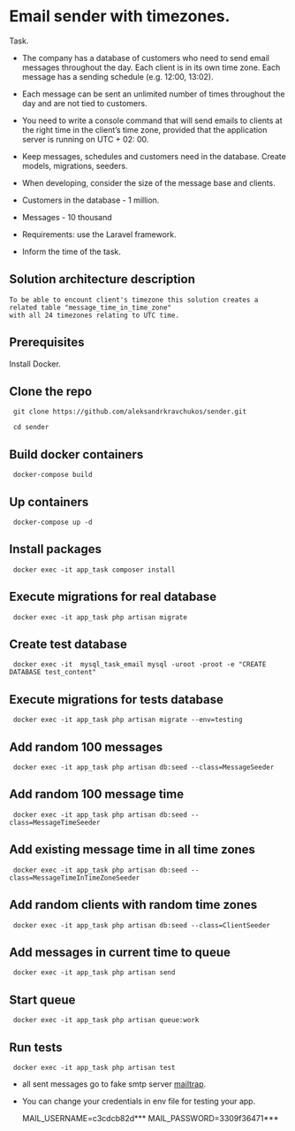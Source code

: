 # Email sender with timezones.

Task.

* The company has a database of customers who need to send email messages throughout the day. Each client is in its own time zone. Each message has a sending schedule (e.g. 12:00, 13:02). 

* Each message can be sent an unlimited number of times throughout the day and are not tied to customers.

* You need to write a console command that will send emails to clients at the right time in the client’s time zone, provided that the application server is running on UTC + 02: 00. 

* Keep messages, schedules and customers need in the database. Create models, migrations, seeders.

* When developing, consider the size of the message base and clients.
* Customers in the database - 1 million.
* Messages - 10 thousand

* Requirements: use the Laravel framework.

* Inform the time of the task.

## Solution architecture description

    To be able to encount client's timezone this solution creates a related table "message_time_in_time_zone" 
    with all 24 timezones relating to UTC time.

## Prerequisites

Install Docker.

## Clone the repo

     git clone https://github.com/aleksandrkravchukos/sender.git
     
     cd sender

## Build docker containers

     docker-compose build 

## Up containers

     docker-compose up -d
     
## Install packages

     docker exec -it app_task composer install 
     
## Execute migrations for real database

     docker exec -it app_task php artisan migrate 

## Create test database

     docker exec -it  mysql_task_email mysql -uroot -proot -e "CREATE DATABASE test_content"

## Execute migrations for tests database

     docker exec -it app_task php artisan migrate --env=testing
     
## Add random 100 messages

     docker exec -it app_task php artisan db:seed --class=MessageSeeder
     
## Add random 100 message time

     docker exec -it app_task php artisan db:seed --class=MessageTimeSeeder
     
## Add existing message time in all time zones

     docker exec -it app_task php artisan db:seed --class=MessageTimeInTimeZoneSeeder
     
## Add random clients with random time zones 

     docker exec -it app_task php artisan db:seed --class=ClientSeeder
     
## Add messages in current time to queue

     docker exec -it app_task php artisan send 

## Start queue
 
     docker exec -it app_task php artisan queue:work
     
## Run tests

     docker exec -it app_task php artisan test
     
     
* all sent messages go to fake smtp server <a href="https://prnt.sc/tcf7b6">mailtrap</a>. 
* You can change your credentials in env file for testing your app.

    MAIL_USERNAME=c3cdcb82d***
    MAIL_PASSWORD=3309f36471*** 
     
